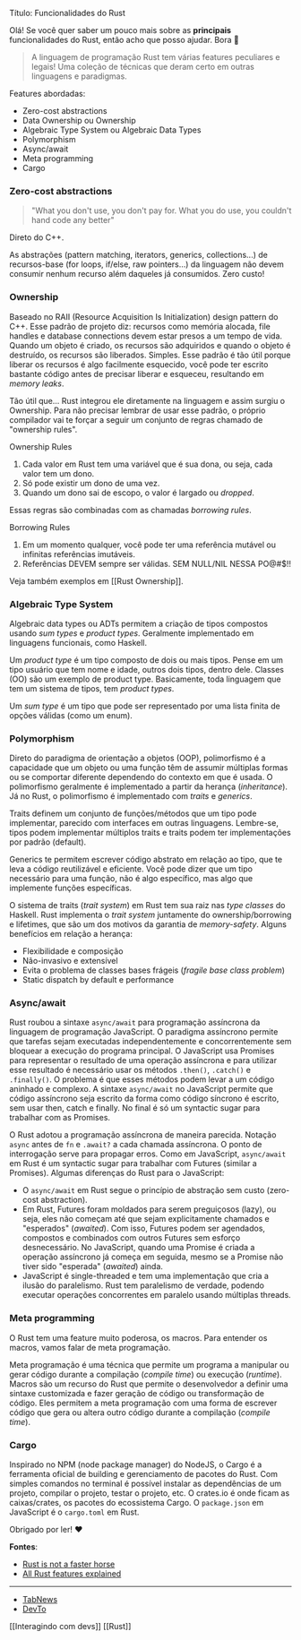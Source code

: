 Título: Funcionalidades do Rust

Olá! Se você quer saber um pouco mais sobre as **principais** funcionalidades do Rust, então acho que posso ajudar. Bora 👊

> A linguagem de programação Rust tem várias features peculiares e legais! Uma coleção de técnicas que deram certo em outras linguagens e paradigmas.

Features abordadas:

- Zero-cost abstractions
- Data Ownership ou Ownership
- Algebraic Type System ou Algebraic Data Types
- Polymorphism
- Async/await
- Meta programming
- Cargo

### Zero-cost abstractions

> "What you don't use, you don't pay for. What you do use, you couldn't hand code any better"

Direto do C++.

As abstrações (pattern matching, iterators, generics, collections...) de recursos-base (for loops, if/else, raw pointers...) da linguagem não devem consumir nenhum recurso além daqueles já consumidos. Zero custo!

### Ownership

Baseado no RAII (Resource Acquisition Is Initialization) design pattern do C++. Esse padrão de projeto diz: recursos como memória alocada, file handles e database connections devem estar presos a um tempo de vida. Quando um objeto é criado, os recursos são adquiridos e quando o objeto é destruído, os recursos são liberados. Simples. Esse padrão é tão útil porque liberar os recursos é algo facilmente esquecido, você pode ter escrito bastante código antes de precisar liberar e esqueceu, resultando em *memory leaks*.

Tão útil que... Rust integrou ele diretamente na linguagem e assim surgiu o Ownership. Para não precisar lembrar de usar esse padrão, o próprio compilador vai te forçar a seguir um conjunto de regras chamado de "ownership rules".

Ownership Rules

1. Cada valor em Rust tem uma variável que é sua dona, ou seja, cada valor tem um dono.
2. Só pode existir um dono de uma vez.
3. Quando um dono sai de escopo, o valor é largado ou *dropped*.

Essas regras são combinadas com as chamadas *borrowing rules*.

Borrowing Rules

1. Em um momento qualquer, você pode ter uma referência mutável ou infinitas referências imutáveis.
2. Referências DEVEM sempre ser válidas. SEM NULL/NIL NESSA PO@#$!!

Veja também exemplos em [[Rust Ownership]].

### Algebraic Type System

Algebraic data types ou ADTs permitem a criação de tipos compostos usando *sum types* e *product types*. Geralmente implementado em linguagens funcionais, como Haskell.

Um *product type* é um tipo composto de dois ou mais tipos. Pense em um tipo usuário que tem nome e idade, outros dois tipos, dentro dele. Classes (OO) são um exemplo de product type. Basicamente, toda linguagem que tem um sistema de tipos, tem *product types*.

Um *sum type* é um tipo que pode ser representado por uma lista finita de opções válidas (como um enum).

### Polymorphism

Direto do paradigma de orientação a objetos (OOP), polimorfismo é a capacidade que um objeto ou uma função têm de assumir múltiplas formas ou se comportar diferente dependendo do contexto em que é usada. O polimorfismo geralmente é implementado a partir da herança (*inheritance*). Já no Rust, o polimorfismo é implementado com *traits* e *generics*.

Traits definem um conjunto de funções/métodos que um tipo pode implementar, parecido com interfaces em outras linguagens. Lembre-se, tipos podem implementar múltiplos traits e traits podem ter implementações por padrão (default).

Generics te permitem escrever código abstrato em relação ao tipo, que te leva a código reutilizável e eficiente. Você pode dizer que um tipo necessário para uma função, não é algo específico, mas algo que implemente funções específicas.

O sistema de traits (*trait system*) em Rust tem sua raiz nas *type classes* do Haskell. Rust implementa o *trait system* juntamente do ownership/borrowing e lifetimes, que são um dos motivos da garantia de *memory-safety*. Alguns benefícios em relação a herança:

- Flexibilidade e composição
- Não-invasivo e extensível
- Evita o problema de classes bases frágeis (*fragile base class problem*)
- Static dispatch by default e performance

### Async/await

Rust roubou a sintaxe `async/await` para programação assíncrona da linguagem de programação JavaScript. O paradigma assíncrono permite que tarefas sejam executadas independentemente e concorrentemente sem bloquear a execução do programa principal. O JavaScript usa Promises para representar o resultado de uma operação assíncrona e para utilizar esse resultado é necessário usar os métodos `.then()`, `.catch()` e `.finally()`. O problema é que esses métodos podem levar a um código aninhado e complexo. A sintaxe `async/await` no JavaScript permite que código assíncrono seja escrito da forma como código síncrono é escrito, sem usar then, catch e finally. No final é só um syntactic sugar para trabalhar com as Promises.

O Rust adotou a programação assíncrona de maneira parecida. Notação `async` antes de `fn` e `.await?` a cada chamada assíncrona. O ponto de interrogação serve para propagar erros. Como em JavaScript, `async/await` em Rust é um syntactic sugar para trabalhar com Futures (similar a Promises). Algumas diferenças do Rust para o JavaScript:

- O `async/await` em Rust segue o princípio de abstração sem custo (zero-cost abstraction).
- Em Rust, Futures foram moldados para serem preguiçosos (lazy), ou seja, eles não começam até que sejam explicitamente chamados e "esperados" (*awaited*). Com isso, Futures podem ser agendados, compostos e combinados com outros Futures sem esforço desnecessário. No JavaScript, quando uma Promise é criada a operação assíncrono já começa em seguida, mesmo se a Promise não tiver sido "esperada" (*awaited*) ainda.
- JavaScript é single-threaded e tem uma implementação que cria a ilusão do paralelismo. Rust tem paralelismo de verdade, podendo executar operações concorrentes em paralelo usando múltiplas threads.

### Meta programming

O Rust tem uma feature muito poderosa, os macros. Para entender os macros, vamos falar de meta programação.

Meta programação é uma técnica que permite um programa a manipular ou gerar código durante a compilação (*compile time*) ou execução (*runtime*). Macros são um recurso do Rust que permite o desenvolvedor a definir uma sintaxe customizada e fazer geração de código ou transformação de código. Eles permitem a meta programação com uma forma de escrever código que gera ou altera outro código durante a compilação (*compile time*).

### Cargo

Inspirado no NPM (node package manager) do NodeJS, o Cargo é a ferramenta oficial de building e gerenciamento de pacotes do Rust. Com simples comandos no terminal é possível instalar as dependências de um projeto, compilar o projeto, testar o projeto, etc. O crates.io é onde ficam as caixas/crates, os pacotes do ecossistema Cargo. O `package.json` em JavaScript é o `cargo.toml` em Rust.

Obrigado por ler! ❤

**Fontes**:
- [Rust is not a faster horse](https://youtu.be/4YU_r70yGjQ)
- [All Rust features explained](https://youtu.be/784JWR4oxOI)

---
- [TabNews](https://www.tabnews.com.br/kauefraga/funcionalidades-do-rust)
- [DevTo](https://dev.to/kauefraga/funcionalidades-do-rust-2bem)

[[Interagindo com devs]]
[[Rust]]

